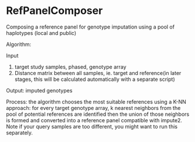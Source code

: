 # RefPanelComposer
Composing a reference panel for genotype imputation using a pool of haplotypes (local and public)

Algorithm:

Input 
1. target study samples, phased, genotype array
2. Distance matrix between all samples, ie. target and reference(in later stages, this will be calculated automatically with a separate script)

Output:
imputed genotypes

Process:
the algorithm chooses the most suitable references using a K-NN approach:
for every target genotype array, k nearest neighbors from the pool of potential references are identified
then the union of those neighbors is formed and converted into a reference panel compatible with impute2.
Note if your query samples are too different, you might want to run this separately.

